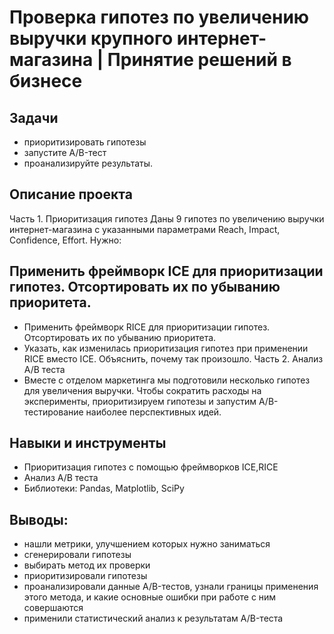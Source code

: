 # Проверка гипотез по увеличению выручки крупного интернет-магазина | Принятие решений в бизнесе
## Задачи
- приоритизировать гипотезы 
- запустите A/B-тест 
- проанализируйте результаты. 

## Описание проекта
Часть 1. Приоритизация гипотез
Даны 9 гипотез по увеличению выручки интернет-магазина с указанными параметрами Reach, Impact, Confidence, Effort.
Нужно:

## Применить фреймворк ICE для приоритизации гипотез. Отсортировать их по убыванию приоритета.
- Применить фреймворк RICE для приоритизации гипотез. Отсортировать их по убыванию приоритета.
- Указать, как изменилась приоритизация гипотез при применении RICE вместо ICE. Объяснить, почему так произошло.
Часть 2. Анализ А/В теста
- Вместе с отделом маркетинга мы подготовили несколько гипотез для увеличения выручки. Чтобы сократить расходы на эксперименты, приоритизируем гипотезы и запустим А/В-тестирование наиболее перспективных идей.

## Навыки и инструменты
- Приоритизация гипотез с помощью фреймворков ICE,RICE
- Анализ А/В теста
- Библиотеки: Pandas, Matplotlib, SciPy
 
## Выводы:
- нашли метрики, улучшением которых нужно заниматься
- сгенерировали гипотезы
- выбирать метод их проверки
- приоритизировали гипотезы
- проанализировали данные A/B-тестов, узнали границы применения этого метода, и какие основные ошибки при работе с ним совершаются
- применили статистический анализ к результатам A/B-теста
